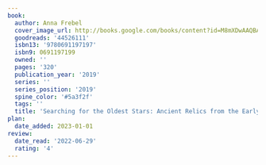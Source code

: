 ```yaml
---
book:
  author: Anna Frebel
  cover_image_url: http://books.google.com/books/content?id=M8mXDwAAQBAJ&printsec=frontcover&img=1&zoom=1&edge=curl&source=gbs_api
  goodreads: '44526111'
  isbn13: '9780691197197'
  isbn9: 0691197199
  owned: ''
  pages: '320'
  publication_year: '2019'
  series: ''
  series_position: '2019'
  spine_color: '#5a3f2f'
  tags: ''
  title: 'Searching for the Oldest Stars: Ancient Relics from the Early Universe'
plan:
  date_added: 2023-01-01
review:
  date_read: '2022-06-29'
  rating: '4'
---
```

